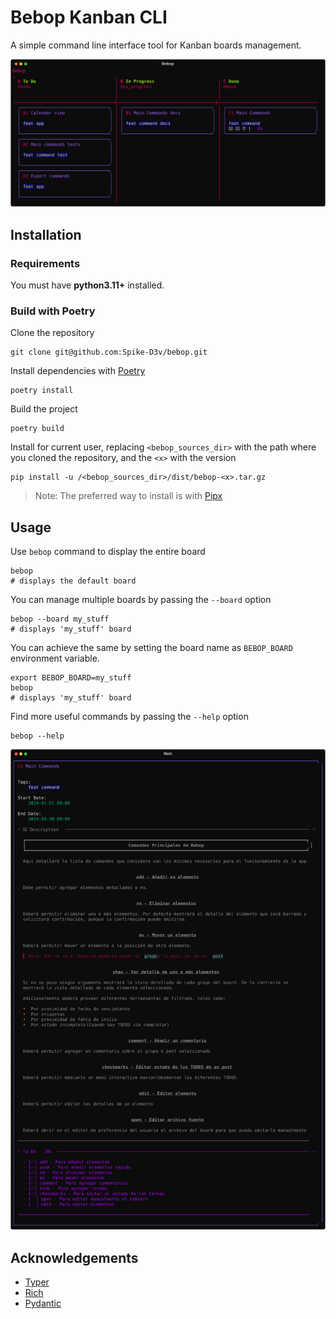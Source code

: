 # Bebop Kanban CLI

A simple command line interface tool for Kanban boards management.

![bebop preview](docs/bebop.svg)

## Installation

### Requirements
You must have **python3.11+** installed.

### Build with Poetry

Clone the repository
```shell
git clone git@github.com:Spike-D3v/bebop.git
```

Install dependencies with [Poetry](https://python-poetry.org/)
```shell
poetry install
```

Build the project
```shell
poetry build
```

Install for current user, replacing `<bebop_sources_dir>` with the path where you cloned the repository, and the `<x>` with the version
```shell
pip install -u /<bebop_sources_dir>/dist/bebop-<x>.tar.gz
```

> Note: The preferred way to install is with [Pipx](https://github.com/pypa/pipx)

## Usage

Use `bebop` command to display the entire board

```shell
bebop
# displays the default board
```

You can manage multiple boards by passing the `--board` option

```shell
bebop --board my_stuff
# displays 'my_stuff' board
```

You can achieve the same by setting the board name as `BEBOP_BOARD` environment variable.
```shell
export BEBOP_BOARD=my_stuff
bebop
# displays 'my_stuff' board
```

Find more useful commands by passing the `--help` option
```shell
bebop --help
```

![example](docs/bebop_show.svg)

## Acknowledgements

- [Typer](https://github.com/tiangolo/typer/)
- [Rich](https://github.com/Textualize/rich)
- [Pydantic](https://github.com/pydantic/pydantic)
